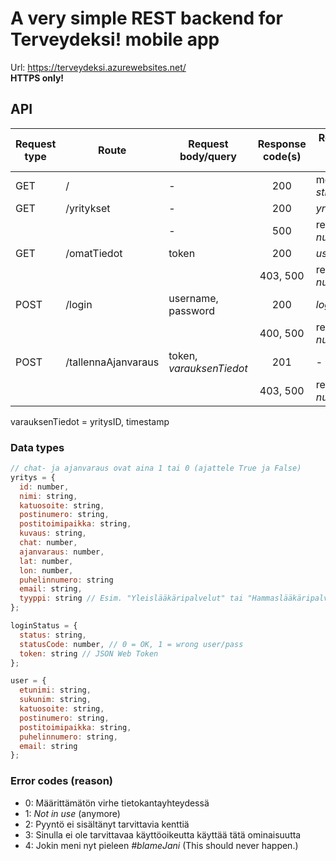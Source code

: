 # A very simple REST backend for Terveydeksi! mobile app

Url: https://terveydeksi.azurewebsites.net/  
**HTTPS only!**

## API
| Request type | Route               | Request body/query       |Response code(s)| Response body (JSON) |
|--------------|---------------------|--------------------------|:--------------:|----------------------|
| GET          | /                   | -                        | 200            | message: _string_    |
| GET          | /yritykset          | -                        | 200            | _yritys[]_           |
|              |                     | -                        | 500            | reason: _number_     |
| GET          | /omatTiedot         | token                    | 200            | _user_           |
|              |                     |                          | 403, 500       | reason: _number_     |
| POST         | /login              | username, password       | 200            | _loginStatus_        |
|              |                     |                          | 400, 500       | reason: _number_     |
| POST         | /tallennaAjanvaraus | token, _varauksenTiedot_ | 201            | -                    |
|              |                     |                          | 403, 500       | reason: _number_     |
varauksenTiedot = yritysID, timestamp

### Data types
```javascript
// chat- ja ajanvaraus ovat aina 1 tai 0 (ajattele True ja False)
yritys = {
  id: number,
  nimi: string,
  katuosoite: string,
  postinumero: string,
  postitoimipaikka: string,
  kuvaus: string,
  chat: number,
  ajanvaraus: number,
  lat: number,
  lon: number,
  puhelinnumero: string
  email: string,
  tyyppi: string // Esim. "Yleislääkäripalvelut" tai "Hammaslääkäripalvelut"
};

loginStatus = {
  status: string,
  statusCode: number, // 0 = OK, 1 = wrong user/pass
  token: string // JSON Web Token
};

user = {
  etunimi: string,
  sukunim: string,
  katuosoite: string,
  postinumero: string,
  postitoimipaikka: string,
  puhelinnumero: string,
  email: string
};
```
### Error codes (reason)
* 0: Määrittämätön virhe tietokantayhteydessä
* 1: _Not in use_ (anymore)
* 2: Pyyntö ei sisältänyt tarvittavia kenttiä
* 3: Sinulla ei ole tarvittavaa käyttöoikeutta käyttää tätä ominaisuutta
* 4: Jokin meni nyt pieleen _#blameJani_ (This should never happen.)